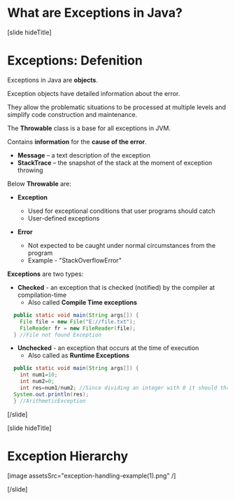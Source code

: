 # What are Exceptions in Java?

[slide hideTitle]

# Exceptions: Defenition

Exceptions in Java are **objects**. 

Exception objects have detailed information about the error.

They allow the problematic situations to be processed at multiple levels and simplify code construction and maintenance.

The **Throwable** class is a base for all exceptions in JVM. 

Contains **information** for the **cause of the error**.
- **Message** – a text description of the exception
- **StackTrace** – the snapshot of the stack at the moment of exception throwing

Below **Throwable** are:

- **Exception**
    - Used for exceptional conditions that user programs should catch
    - User-defined exceptions

- **Error**
    - Not expected to be caught under normal circumstances from the program
    - Example - "StackOverflowError"

**Exceptions** are two types:

- **Checked** - an exception that is checked (notified) by the compiler at compilation-time
    - Also called **Compile Time exceptions**

```java 
  public static void main(String args[]) {
    File file = new File("E://file.txt");
    FileReader fr = new FileReader(file);
  } //File not found Exception
```
 

- **Unchecked** - an exception that occurs at the time of execution
    - Also called as **Runtime Exceptions**

```java 
  public static void main(String args[]) {
    int num1=10;
    int num2=0;
    int res=num1/num2; //Since dividing an integer with 0 it should throw ArithmeticException
  System.out.println(res);
  } //ArithmeticException
```
[/slide]

[slide hideTitle]


# Exception Hierarchy 

[image assetsSrc="exception-handling-example(1).png" /]

[/slide]


